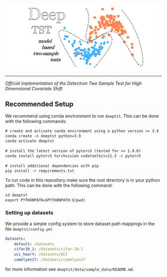 ![](https://github.com/tomginsberg/deeptst/blob/main/logo.svg)
___
*Official implementation of the Detectron Two Sample Test for High Dimensional Covariate Shift*

## Recommended Setup

We recommend using conda environment to run `deeptst`. This can be done with the following commands:

```shell
# create and activate conda environment using a python version >= 3.9
conda create -n deeptst python=3.9
conda activate deeptst

# install the latest version of pytorch (tested for >= 1.9.0)
conda install pytorch torchvision cudatoolkit=11.3 -c pytorch

# install additional dependencies with pip
pip install -r requirements.txt
```

To run code in this repository make sure the root directory is in your python path. This can be done with the following
command:

```shell
cd deeptst
export PYTHONPATH=$PYTHONPATH:$(pwd)
```

### Setting up datasets

We provide a simple config system to store dataset path mappings in the file `deeptst/config.yml`

```yaml
datasets:
    default: /datasets
    cifar10_1: /datasets/cifar-10-1
    uci_heart: /datasets/UCI
    camelyon17: /datasets/camelyon17
```

for more information see `deeptst/data/sample_data/README.md`.
